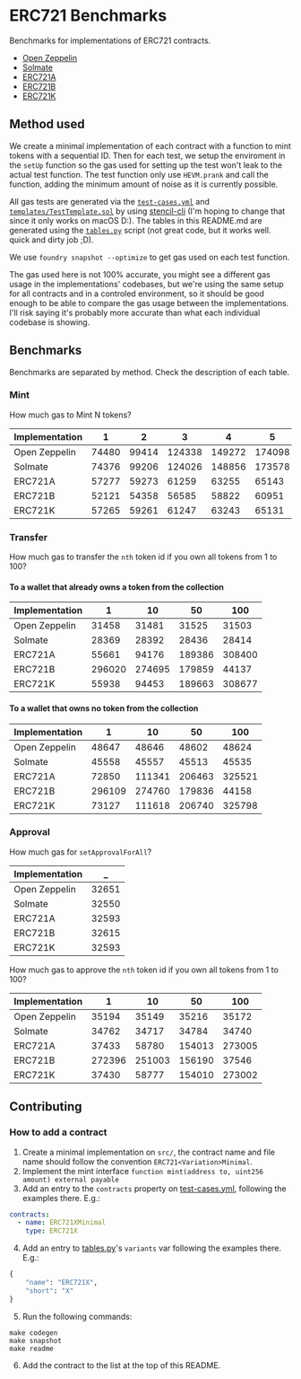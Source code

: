 # ERC721 Benchmarks

Benchmarks for implementations of ERC721 contracts.

- [Open Zeppelin](https://github.com/OpenZeppelin/openzeppelin-contracts)
- [Solmate](https://github.com/rari-capital/solmate)
- [ERC721A](https://github.com/chiru-labs/ERC721A)
- [ERC721B](https://github.com/beskay/ERC721B)
- [ERC721K](https://github.com/kadenzipfel/ERC721K)

## Method used

We create a minimal implementation of each contract with a function to mint tokens with a sequential ID. Then for each test, we setup the enviroment in the `setUp` function so the gas used for setting up the test won't leak to the actual test function. The test function only use `HEVM.prank` and call the function, adding the minimum amount of noise as it is currently possible. 

All gas tests are generated via the [`test-cases.yml`](test-cases.yml) and [`templates/TestTemplate.sol`](templates/TestTemplate.sol) by using [stencil-cli](https://github.com/alephao/stencil-cli) (I'm hoping to change that since it only works on macOS D:). The tables in this README.md are generated using the [`tables.py`](tables.py) script (not great code, but it works well. quick and dirty job ;D).

We use `foundry snapshot --optimize` to get gas used on each test function.

The gas used here is not 100% accurate, you might see a different gas usage in the implementations' codebases, but we're using the same setup for all contracts and in a controled environment, so it should be good enough to be able to compare the gas usage between the implementations. I'll risk saying it's probably more accurate than what each individual codebase is showing.

## Benchmarks

Benchmarks are separated by method. Check the description of each table.

### Mint

How much gas to Mint N tokens?

<!-- Start Mint Table -->
|Implementation|  1  |  2  |   3  |   4  |   5  |  10  |   50  |  100  |
|--------------|-----|-----|------|------|------|------|-------|-------|
| Open Zeppelin|74480|99414|124338|149272|174098|298697|1294733|2539876|
|    Solmate   |74376|99206|124026|148856|173578|297657|1289533|2529476|
|    ERC721A   |57277|59273| 61259| 63255| 65143| 75052| 153568| 251811|
|    ERC721B   |52121|54358| 56585| 58822| 60951| 72065| 160221| 270514|
|    ERC721K   |57265|59261| 61247| 63243| 65131| 75040| 153556| 251799|
<!-- End Mint Table -->

### Transfer

How much gas to transfer the `nth` token id if you own all tokens from 1 to 100?

#### To a wallet that already owns a token from the collection

<!-- Start Transfer Owner Table -->
|Implementation|   1  |  10  |  50  |  100 |
|--------------|------|------|------|------|
| Open Zeppelin| 31458| 31481| 31525| 31503|
|    Solmate   | 28369| 28392| 28436| 28414|
|    ERC721A   | 55661| 94176|189386|308400|
|    ERC721B   |296020|274695|179859| 44137|
|    ERC721K   | 55938| 94453|189663|308677|
<!-- End Transfer Owner Table -->

#### To a wallet that owns no token from the collection

<!-- Start Transfer Non Owner Table -->
|Implementation|   1  |  10  |  50  |  100 |
|--------------|------|------|------|------|
| Open Zeppelin| 48647| 48646| 48602| 48624|
|    Solmate   | 45558| 45557| 45513| 45535|
|    ERC721A   | 72850|111341|206463|325521|
|    ERC721B   |296109|274760|179836| 44158|
|    ERC721K   | 73127|111618|206740|325798|
<!-- End Transfer Non Owner Table -->

### Approval

How much gas for `setApprovalForAll`?

<!-- Start setApprovalForAll Table -->
|Implementation|  _  |
|--------------|-----|
| Open Zeppelin|32651|
|    Solmate   |32550|
|    ERC721A   |32593|
|    ERC721B   |32615|
|    ERC721K   |32593|
<!-- End setApprovalForAll Table -->

How much gas to approve the `nth` token id if you own all tokens from 1 to 100?

<!-- Start approve Table -->
|Implementation|   1  |  10  |  50  |  100 |
|--------------|------|------|------|------|
| Open Zeppelin| 35194| 35149| 35216| 35172|
|    Solmate   | 34762| 34717| 34784| 34740|
|    ERC721A   | 37433| 58780|154013|273005|
|    ERC721B   |272396|251003|156190| 37546|
|    ERC721K   | 37430| 58777|154010|273002|
<!-- End approve Table -->

## Contributing

### How to add a contract

1. Create a minimal implementation on `src/`, the contract name and file name should follow the convention `ERC721<Variation>Minimal`.
2. Implement the mint interface `function mint(address to, uint256 amount) external payable`
3. Add an entry to the `contracts` property on [test-cases.yml](test-cases.yml), following the examples there. E.g.:

```yml
contracts:
  - name: ERC721XMinimal
    type: ERC721X
```

4. Add an entry to [tables.py](tables.py)'s `variants` var following the examples there. E.g.:

```py
{
    "name": "ERC721X",
    "short": "X"
}
```


5. Run the following commands:

```console
make codegen
make snapshot
make readme
```

6. Add the contract to the list at the top of this README.
